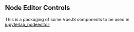 ## Node Editor Controls

This is a packaging of some VueJS components to be used in
[jupyterlab_nodeeditor](https://github.com/cropsinsilico/jupyterlab_nodeeditor);
